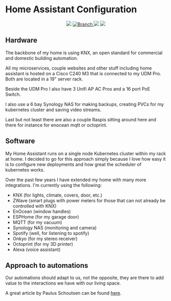 # Home Assistant Configuration

<p align="center">
	<p align=center>
		<img src="https://github.com/marvin-w/home-assistant-config/workflows/Home%20Assistant%20CI/badge.svg">
		<a href="https://github.com/marvin-w/home-assistant-config/tree/master">
			<img src="https://img.shields.io/badge/Branch-master-green.svg?longCache=true"
				alt="Branch">
		</a>
		<img src="https://img.shields.io/badge/haversion-2022.2.0-blue.svg">
		<img src="https://img.shields.io/badge/automations-29-purple.svg">
	</p>
</p>

## Hardware

The backbone of my home is using KNX, an open standard for commercial and domestic building automation.

All my microservices, couple websites and other stuff including home assistant is hosted on a Cisco C240 M3 that is connected to my UDM Pro. Both are located in a 19" server rack.

Beside the UDM Pro I also have 3 Unifi AP AC Pros and a 16 port PoE Switch.

I also use a 6 bay Synology NAS for making backups, creating PVCs for my kubernetes cluster and saving video streams.

Last but not least there are also a couple Raspis sitting around here and there for instance for enocean mqtt or octoprint.

## Software

My Home Assistant runs on a single node Kubernetes cluster within my rack at home. I decided to go for this approach simply because I love how easy it is to configure new deployments and how great the
scheduler of kubernetes works.

Over the past few years I have extended my home with many more integrations. I'm currently using the following:

- KNX (for lights, climate, covers, door, etc.)
- ZWave (smart plugs with power meters for those that can not already be controlled with KNX)
- EnOcean (window handles)
- ESPHome (for my garage door)
- MQTT (for my vacuum)
- Synology NAS (monitoring and camera)
- Spotify (well, for listening to spotify)
- Onkyo (for my stereo receiver)
- Octoprint (for my 3D printer)
- Alexa (voice assistant)

## Approach to automations

Our automations should adapt to us, not the opposite, they are there to add value to the interactions we have with our living space.

A great article by Paulus Schoutsen can be found [here](https://www.home-assistant.io/blog/2016/01/19/perfect-home-automation/).
